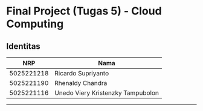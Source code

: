 # Final Project (Tugas 5) - Cloud Computing

## Identitas
| **NRP**      | **Nama**                                   |
| ------------ | ----------------------------------------- |
| 5025221218   | Ricardo Supriyanto                        |
| 5025221190   | Rhenaldy Chandra                          |
| 5025221116   | Unedo Viery Kristenzky Tampubolon         |

---
